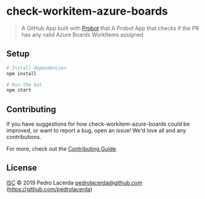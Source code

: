 # check-workitem-azure-boards

> A GitHub App built with [Probot](https://github.com/probot/probot) that A Probot App that checks if the PR has any valid Azure Boards WorkItems assigned 

## Setup

```sh
# Install dependencies
npm install

# Run the bot
npm start
```

## Contributing

If you have suggestions for how check-workitem-azure-boards could be improved, or want to report a bug, open an issue! We'd love all and any contributions.

For more, check out the [Contributing Guide](CONTRIBUTING.md).

## License

[ISC](LICENSE) © 2019 Pedro Lacerda <pedrolacerda@github.com> (https://github.com/pedrolacerda)

